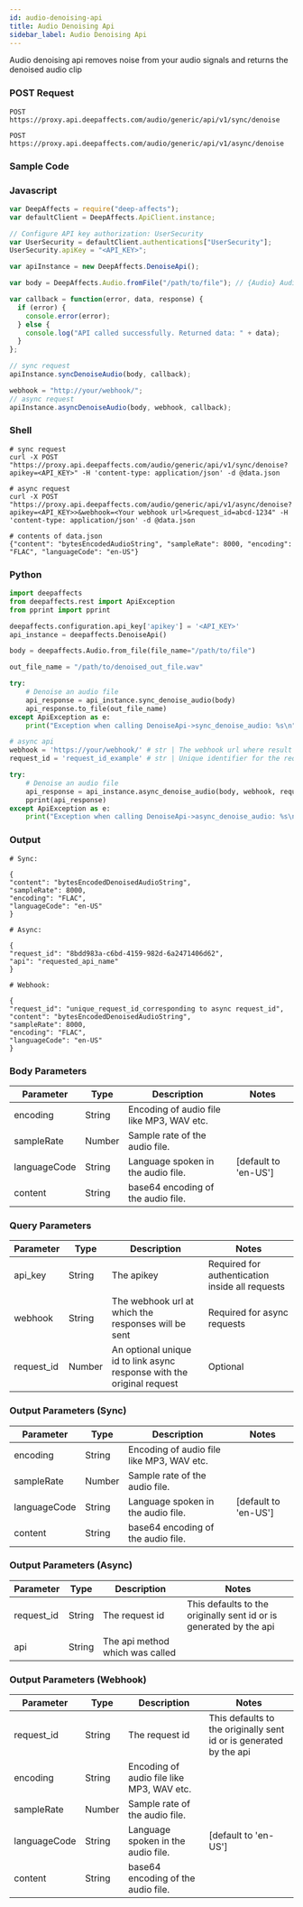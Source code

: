 ```yaml
---
id: audio-denoising-api
title: Audio Denoising Api
sidebar_label: Audio Denoising Api
---
```


Audio denoising api removes noise from your audio signals and returns the denoised audio clip

### POST Request

`POST https://proxy.api.deepaffects.com/audio/generic/api/v1/sync/denoise`

`POST https://proxy.api.deepaffects.com/audio/generic/api/v1/async/denoise`

### Sample Code

### Javascript

```javascript
var DeepAffects = require("deep-affects");
var defaultClient = DeepAffects.ApiClient.instance;

// Configure API key authorization: UserSecurity
var UserSecurity = defaultClient.authentications["UserSecurity"];
UserSecurity.apiKey = "<API_KEY>";

var apiInstance = new DeepAffects.DenoiseApi();

var body = DeepAffects.Audio.fromFile("/path/to/file"); // {Audio} Audio object

var callback = function(error, data, response) {
  if (error) {
    console.error(error);
  } else {
    console.log("API called successfully. Returned data: " + data);
  }
};

// sync request
apiInstance.syncDenoiseAudio(body, callback);

webhook = "http://your/webhook/";
// async request
apiInstance.asyncDenoiseAudio(body, webhook, callback);
```

### Shell

```shell
# sync request
curl -X POST "https://proxy.api.deepaffects.com/audio/generic/api/v1/sync/denoise?apikey=<API_KEY>" -H 'content-type: application/json' -d @data.json

# async request
curl -X POST "https://proxy.api.deepaffects.com/audio/generic/api/v1/async/denoise?apikey=<API_KEY>>&webhook=<Your webhook url>&request_id=abcd-1234" -H 'content-type: application/json' -d @data.json

# contents of data.json
{"content": "bytesEncodedAudioString", "sampleRate": 8000, "encoding": "FLAC", "languageCode": "en-US"}
```

### Python

```python
import deepaffects
from deepaffects.rest import ApiException
from pprint import pprint

deepaffects.configuration.api_key['apikey'] = '<API_KEY>'
api_instance = deepaffects.DenoiseApi()

body = deepaffects.Audio.from_file(file_name="/path/to/file")

out_file_name = "/path/to/denoised_out_file.wav"

try:
    # Denoise an audio file
    api_response = api_instance.sync_denoise_audio(body)
    api_response.to_file(out_file_name)
except ApiException as e:
    print("Exception when calling DenoiseApi->sync_denoise_audio: %s\n" % e)

# async api
webhook = 'https://your/webhook/' # str | The webhook url where result from async resource is posted
request_id = 'request_id_example' # str | Unique identifier for the request (optional)

try:
    # Denoise an audio file
    api_response = api_instance.async_denoise_audio(body, webhook, request_id=request_id)
    pprint(api_response)
except ApiException as e:
    print("Exception when calling DenoiseApi->async_denoise_audio: %s\n" % e)
```

### Output

```shell
# Sync:

{
"content": "bytesEncodedDenoisedAudioString",
"sampleRate": 8000,
"encoding": "FLAC",
"languageCode": "en-US"
}

# Async:

{
"request_id": "8bdd983a-c6bd-4159-982d-6a2471406d62",
"api": "requested_api_name"
}

# Webhook:

{
"request_id": "unique_request_id_corresponding to async request_id",
"content": "bytesEncodedDenoisedAudioString",
"sampleRate": 8000,
"encoding": "FLAC",
"languageCode": "en-US"
}
```

### Body Parameters

| Parameter    | Type   | Description                               | Notes                        |
| ------------ | ------ | ----------------------------------------- | ---------------------------- |
| encoding     | String | Encoding of audio file like MP3, WAV etc. |                              |
| sampleRate   | Number | Sample rate of the audio file.            |                              |
| languageCode | String | Language spoken in the audio file.        | [default to &#39;en-US&#39;] |
| content      | String | base64 encoding of the audio file.        |                              |

### Query Parameters

| Parameter  | Type   | Description                                                            | Notes                                           |
| ---------- | ------ | ---------------------------------------------------------------------- | ----------------------------------------------- |
| api_key    | String | The apikey                                                             | Required for authentication inside all requests |
| webhook    | String | The webhook url at which the responses will be sent                    | Required for async requests                     |
| request_id | Number | An optional unique id to link async response with the original request | Optional                                        |

### Output Parameters (Sync)

| Parameter    | Type   | Description                               | Notes                        |
| ------------ | ------ | ----------------------------------------- | ---------------------------- |
| encoding     | String | Encoding of audio file like MP3, WAV etc. |                              |
| sampleRate   | Number | Sample rate of the audio file.            |                              |
| languageCode | String | Language spoken in the audio file.        | [default to &#39;en-US&#39;] |
| content      | String | base64 encoding of the audio file.        |                              |

### Output Parameters (Async)

| Parameter  | Type   | Description                     | Notes                                                              |
| ---------- | ------ | ------------------------------- | ------------------------------------------------------------------ |
| request_id | String | The request id                  | This defaults to the originally sent id or is generated by the api |
| api        | String | The api method which was called |                                                                    |

### Output Parameters (Webhook)

| Parameter    | Type   | Description                               | Notes                                                              |
| ------------ | ------ | ----------------------------------------- | ------------------------------------------------------------------ |
| request_id   | String | The request id                            | This defaults to the originally sent id or is generated by the api |
| encoding     | String | Encoding of audio file like MP3, WAV etc. |                                                                    |
| sampleRate   | Number | Sample rate of the audio file.            |                                                                    |
| languageCode | String | Language spoken in the audio file.        | [default to &#39;en-US&#39;]                                       |
| content      | String | base64 encoding of the audio file.        |                                                                    |
